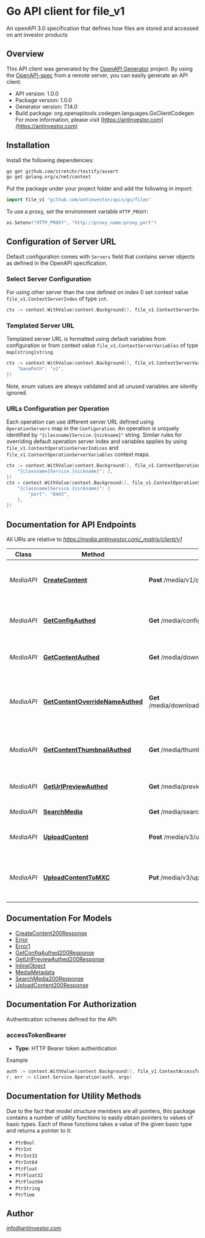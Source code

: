 # Go API client for file_v1

An openAPI 3.0 specification that defines how files are stored and accessed on ant investor products

## Overview
This API client was generated by the [OpenAPI Generator](https://openapi-generator.tech) project.  By using the [OpenAPI-spec](https://www.openapis.org/) from a remote server, you can easily generate an API client.

- API version: 1.0.0
- Package version: 1.0.0
- Generator version: 7.14.0
- Build package: org.openapitools.codegen.languages.GoClientCodegen
For more information, please visit [https://antinvestor.com](https://antinvestor.com)

## Installation

Install the following dependencies:

```sh
go get github.com/stretchr/testify/assert
go get golang.org/x/net/context
```

Put the package under your project folder and add the following in import:

```go
import file_v1 "github.com/antinvestor/apis/go/files"
```

To use a proxy, set the environment variable `HTTP_PROXY`:

```go
os.Setenv("HTTP_PROXY", "http://proxy_name:proxy_port")
```

## Configuration of Server URL

Default configuration comes with `Servers` field that contains server objects as defined in the OpenAPI specification.

### Select Server Configuration

For using other server than the one defined on index 0 set context value `file_v1.ContextServerIndex` of type `int`.

```go
ctx := context.WithValue(context.Background(), file_v1.ContextServerIndex, 1)
```

### Templated Server URL

Templated server URL is formatted using default variables from configuration or from context value `file_v1.ContextServerVariables` of type `map[string]string`.

```go
ctx := context.WithValue(context.Background(), file_v1.ContextServerVariables, map[string]string{
	"basePath": "v2",
})
```

Note, enum values are always validated and all unused variables are silently ignored.

### URLs Configuration per Operation

Each operation can use different server URL defined using `OperationServers` map in the `Configuration`.
An operation is uniquely identified by `"{classname}Service.{nickname}"` string.
Similar rules for overriding default operation server index and variables applies by using `file_v1.ContextOperationServerIndices` and `file_v1.ContextOperationServerVariables` context maps.

```go
ctx := context.WithValue(context.Background(), file_v1.ContextOperationServerIndices, map[string]int{
	"{classname}Service.{nickname}": 2,
})
ctx = context.WithValue(context.Background(), file_v1.ContextOperationServerVariables, map[string]map[string]string{
	"{classname}Service.{nickname}": {
		"port": "8443",
	},
})
```

## Documentation for API Endpoints

All URIs are relative to *https://media.antinvestor.com/_matrix/client/v1*

Class | Method | HTTP request | Description
------------ | ------------- | ------------- | -------------
*MediaAPI* | [**CreateContent**](docs/MediaAPI.md#createcontent) | **Post** /media/v1/create | Create a new &#x60;mxc://&#x60; URI without uploading the content.
*MediaAPI* | [**GetConfigAuthed**](docs/MediaAPI.md#getconfigauthed) | **Get** /media/config | Get the configuration for the content repository.
*MediaAPI* | [**GetContentAuthed**](docs/MediaAPI.md#getcontentauthed) | **Get** /media/download/{serverName}/{mediaId} | Download content from the content repository.
*MediaAPI* | [**GetContentOverrideNameAuthed**](docs/MediaAPI.md#getcontentoverridenameauthed) | **Get** /media/download/{serverName}/{mediaId}/{fileName} | Download content from the content repository overriding the file name.
*MediaAPI* | [**GetContentThumbnailAuthed**](docs/MediaAPI.md#getcontentthumbnailauthed) | **Get** /media/thumbnail/{serverName}/{mediaId} | Download a thumbnail of content from the content repository
*MediaAPI* | [**GetUrlPreviewAuthed**](docs/MediaAPI.md#geturlpreviewauthed) | **Get** /media/preview_url | Get information about a URL for a client
*MediaAPI* | [**SearchMedia**](docs/MediaAPI.md#searchmedia) | **Get** /media/search | Search for media files
*MediaAPI* | [**UploadContent**](docs/MediaAPI.md#uploadcontent) | **Post** /media/v3/upload | Upload some content to the content repository.
*MediaAPI* | [**UploadContentToMXC**](docs/MediaAPI.md#uploadcontenttomxc) | **Put** /media/v3/upload/{serverName}/{mediaId} | Upload content to an &#x60;mxc://&#x60; URI that was created earlier.


## Documentation For Models

 - [CreateContent200Response](docs/CreateContent200Response.md)
 - [Error](docs/Error.md)
 - [Error1](docs/Error1.md)
 - [GetConfigAuthed200Response](docs/GetConfigAuthed200Response.md)
 - [GetUrlPreviewAuthed200Response](docs/GetUrlPreviewAuthed200Response.md)
 - [InlineObject](docs/InlineObject.md)
 - [MediaMetadata](docs/MediaMetadata.md)
 - [SearchMedia200Response](docs/SearchMedia200Response.md)
 - [UploadContent200Response](docs/UploadContent200Response.md)


## Documentation For Authorization


Authentication schemes defined for the API:
### accessTokenBearer

- **Type**: HTTP Bearer token authentication

Example

```go
auth := context.WithValue(context.Background(), file_v1.ContextAccessToken, "BEARER_TOKEN_STRING")
r, err := client.Service.Operation(auth, args)
```


## Documentation for Utility Methods

Due to the fact that model structure members are all pointers, this package contains
a number of utility functions to easily obtain pointers to values of basic types.
Each of these functions takes a value of the given basic type and returns a pointer to it:

* `PtrBool`
* `PtrInt`
* `PtrInt32`
* `PtrInt64`
* `PtrFloat`
* `PtrFloat32`
* `PtrFloat64`
* `PtrString`
* `PtrTime`

## Author

info@antinvestor.com

